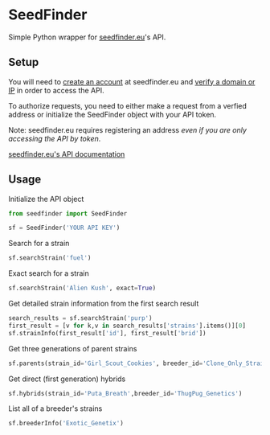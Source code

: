 # SeedFinder

Simple Python wrapper for [seedfinder.eu](https://en.seedfinder.eu/)'s API.

## Setup

You will need to [create an account](https://en.seedfinder.eu/register.html) at seedfinder.eu and [verify a domain or IP](https://en.seedfinder.eu/userarea/action/jsonapi.html) in order to access the API.

To authorize requests, you need to either make a request from a verfied address or initialize the SeedFinder object with your API token.

Note: seedfinder.eu requires registering an address *even if you are only accessing the API by token*.

[seedfinder.eu's API documentation](https://en.seedfinder.eu/api/json)

## Usage

Initialize the API object

```python
from seedfinder import SeedFinder

sf = SeedFinder('YOUR API KEY')
```

Search for a strain

```python
sf.searchStrain('fuel')
```

Exact search for a strain

```python
sf.searchStrain('Alien Kush', exact=True)
```

Get detailed strain information from the first search result

```python
search_results = sf.searchStrain('purp')
first_result = [v for k,v in search_results['strains'].items()][0]
sf.strainInfo(first_result['id'], first_result['brid'])
```

Get three generations of parent strains

```python
sf.parents(strain_id='Girl_Scout_Cookies', breeder_id='Clone_Only_Strains', generations=3)
```

Get direct (first generation) hybrids

```python
sf.hybrids(strain_id='Puta_Breath',breeder_id='ThugPug_Genetics')
```

List all of a breeder's strains

```python
sf.breederInfo('Exotic_Genetix')
```
